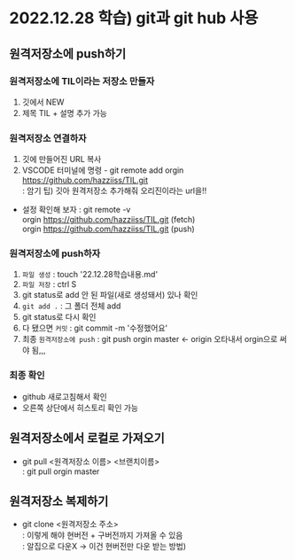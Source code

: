
# 2022.12.28 학습) git과 git hub 사용

## 원격저장소에 push하기
### 원격저장소에 TIL이라는 저장소 만들자
  1. 깃에서 NEW
  2. 제목 TIL + 설명 추가 가능

### 원격저장소 연결하자
  1. 깃에 만들어진 URL 복사
  2. VSCODE 터미널에 명령
    - git remote add orgin https://github.com/hazziiss/TIL.git     
   : 암기 팁) 깃아 원격저장소 추가해줘 오리진이라는 url을!!

  - 설정 확인해 보자 :  git remote -v      
                      orgin   https://github.com/hazziiss/TIL.git (fetch)     
                      orgin   https://github.com/hazziiss/TIL.git (push)     

### 원격저장소에 push하자
  1. `파일 생성` : touch '22.12.28학습내용.md'
  2. `파일 저장` : ctrl S
  3. git status로 add 안 된 파일(새로 생성돼서) 있나 확인
  4. `git add .` : 그 폴더 전체 add
  5. git status로 다시 확인
  6. 다 됐으면 `커밋` : git commit -m '수정했어요'
  7. 최종 `원격저장소에 push` : git push orgin master <- origin 오타내서 orgin으로 써야 됨,,,

 ### 최종 확인
  - github 새로고침해서 확인
  - 오른쪽 상단에서 히스토리 확인 가능
   
      
## 원격저장소에서 로컬로 가져오기
- git pull <원격저장소 이름> <브랜치이름>   
: git pull orgin master

## 원격저장소 복제하기
- git clone <원격저장소 주소>     
: 이렇게 해야 현버전 + 구버전까지 가져올 수 있음        
: 알집으로 다운X -> 이건 현버전만 다운 받는 방법)